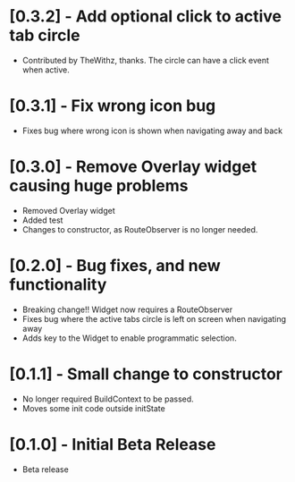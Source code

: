 # [0.3.2] - Add optional click to active tab circle
* Contributed by TheWithz, thanks. The circle can have a click event when active.

# [0.3.1] - Fix wrong icon bug
* Fixes bug where wrong icon is shown when navigating away and back

# [0.3.0] - Remove Overlay widget causing huge problems
* Removed Overlay widget
* Added test
* Changes to constructor, as RouteObserver is no longer needed.

# [0.2.0] - Bug fixes, and new functionality
* Breaking change!! Widget now requires a RouteObserver
* Fixes bug where the active tabs circle is left on screen when navigating away
* Adds key to the Widget to enable programmatic selection.

# [0.1.1] - Small change to constructor
* No longer required BuildContext to be passed.
* Moves some init code outside initState

# [0.1.0] - Initial Beta Release
* Beta release
